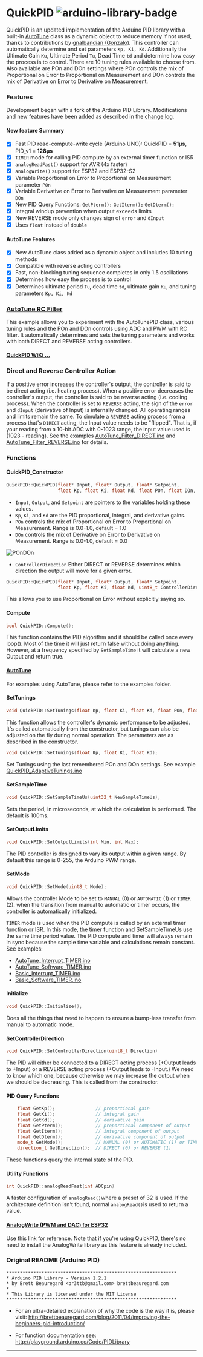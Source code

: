 # QuickPID   ![arduino-library-badge](https://camo.githubusercontent.com/989057908f34abd0c8bc2a8d762f86ccebbe377ed9ffef8c3dfdf27a09c6dac9/68747470733a2f2f7777772e617264752d62616467652e636f6d2f62616467652f517569636b5049442e7376673f)

QuickPID is an updated implementation of the Arduino PID library with a built-in [AutoTune](https://github.com/Dlloydev/QuickPID/wiki/AutoTune) class as a dynamic object  to reduce memory if not used, thanks to contributions by [gnalbandian (Gonzalo)](https://github.com/gnalbandian). This controller can automatically determine and set parameters `Kp, Ki, Kd`. Additionally the Ultimate Gain `Ku`, Ultimate Period `Tu`, Dead Time `td` and determine how easy the process is to control. There are 10 tuning rules available to choose from. Also available are POn and DOn settings where POn controls the mix of Proportional on Error to Proportional on Measurement and DOn controls the mix of Derivative on Error to Derivative on Measurement.

### Features

Development began with a fork of the Arduino PID Library. Modifications and new features have been added as described in the [change log](https://github.com/Dlloydev/QuickPID/wiki/Change-Log).

#### New feature Summary

- [x] Fast PID read-compute-write cycle (Arduino UNO): QuickPID = **51µs**, PID_v1 = **128µs**
- [x] `TIMER` mode for calling PID compute by an external timer function or ISR
- [x] `analogReadFast()` support for AVR (4x faster)
- [x] `analogWrite()` support for ESP32 and ESP32-S2 
- [x] Variable Proportional on Error to Proportional on Measurement parameter `POn`
- [x] Variable Derivative on Error to Derivative on Measurement parameter `DOn`
- [x] New PID Query Functions: `GetPterm();`  `GetIterm();`  `GetDterm();`
- [x] Integral windup prevention when output exceeds limits
- [x] New REVERSE mode only changes sign of `error` and `dInput`
- [x] Uses `float` instead of `double`

#### AutoTune Features

- [x] New AutoTune class added as a dynamic object and includes 10 tuning methods
- [x] Compatible with reverse acting controllers
- [x] Fast, non-blocking tuning sequence completes in only 1.5 oscillations 
- [x] Determines how easy the process is to control
- [x] Determines ultimate period `Tu`, dead time `td`, ultimate gain `Ku`, and tuning parameters `Kp, Ki, Kd`

### [AutoTune RC Filter](https://github.com/Dlloydev/QuickPID/wiki/AutoTune_RC_Filter)

This example allows you to experiment with the AutoTunePID class, various tuning rules and the POn and DOn controls using ADC and PWM with RC filter. It automatically determines and sets the tuning parameters and works with both DIRECT and REVERSE acting controllers.

#### [QuickPID WiKi ...](https://github.com/Dlloydev/QuickPID/wiki)

### Direct and Reverse Controller Action

If a positive error increases the controller's output, the controller is said to be direct acting (i.e. heating process). When a positive error decreases the controller's output, the controller is said to be reverse acting (i.e. cooling process). When the controller is set to `REVERSE` acting, the sign of the `error` and `dInput` (derivative of Input) is internally changed. All operating ranges and limits remain the same. To simulate a `REVERSE` acting process from a process that's  `DIRECT` acting, the Input value needs to be "flipped". That is, if your reading from a 10-bit ADC with 0-1023 range, the input value used is (1023 - reading). See the examples  [AutoTune_Filter_DIRECT.ino](https://github.com/Dlloydev/QuickPID/blob/master/examples/AutoTune_Filter_DIRECT/AutoTune_Filter_DIRECT.ino) and [AutoTune_Filter_REVERSE.ino](https://github.com/Dlloydev/QuickPID/blob/master/examples/AutoTune_Filter_REVERSE/AutoTune_Filter_REVERSE.ino) for details.

### Functions

#### QuickPID_Constructor

```c++
QuickPID::QuickPID(float* Input, float* Output, float* Setpoint,
                   float Kp, float Ki, float Kd, float POn, float DOn, uint8_t ControllerDirection);
```

- `Input`, `Output`, and `Setpoint` are pointers to the variables holding these values.
- `Kp`, `Ki`, and `Kd` are the PID proportional, integral, and derivative gains.
- `POn` controls the mix of Proportional on Error to Proportional on Measurement. Range is 0.0-1.0, default = 1.0 
- `DOn` controls the mix of Derivative on Error to Derivative on Measurement. Range is 0.0-1.0, default = 0.0 

![POnDOn](https://user-images.githubusercontent.com/63488701/120000053-68de3e00-bfa0-11eb-9db2-04c2f4be76a2.png)

- `ControllerDirection` Either DIRECT or REVERSE determines which direction the output will move for a given error. 

```c++
QuickPID::QuickPID(float* Input, float* Output, float* Setpoint,
                   float Kp, float Ki, float Kd, uint8_t ControllerDirection);
```

This allows you to use Proportional on Error without explicitly saying so.

#### Compute

```c++
bool QuickPID::Compute();
```

This function contains the PID algorithm and it should be called once every loop(). Most of the time it will just return false without doing anything. However, at a  frequency specified by `SetSampleTime` it will calculate a new Output and return true.

#### [AutoTune](https://github.com/Dlloydev/QuickPID/wiki/AutoTune)

For examples using AutoTune, please refer to the examples folder.

#### SetTunings

```c++
void QuickPID::SetTunings(float Kp, float Ki, float Kd, float POn, float DOn);
```

This function allows the controller's dynamic performance to be adjusted. It's called automatically from the constructor, but tunings can also be adjusted on the fly during normal operation. The parameters are as described in the constructor.

```c++
void QuickPID::SetTunings(float Kp, float Ki, float Kd);
```

Set Tunings using the last remembered POn and DOn settings. See example [QuickPID_AdaptiveTunings.ino](https://github.com/Dlloydev/QuickPID/blob/master/examples/QuickPID_AdaptiveTunings/QuickPID_AdaptiveTunings.ino)

#### SetSampleTime

```c++
void QuickPID::SetSampleTimeUs(uint32_t NewSampleTimeUs);
```

Sets the period, in microseconds, at which the calculation is performed. The default is 100ms.

#### SetOutputLimits

```c++
void QuickPID::SetOutputLimits(int Min, int Max);
```

The PID controller is designed to vary its output within a given range.  By default this range is 0-255, the Arduino PWM range.

#### SetMode

```c++
void QuickPID::SetMode(uint8_t Mode);
```

Allows the controller Mode to be set to `MANUAL` (0) or `AUTOMATIC` (1) or `TIMER` (2). when the transition from manual to automatic  or timer occurs, the controller is automatically initialized. 

`TIMER` mode is used when the PID compute is called by an external timer function or ISR. In this mode, the timer function and SetSampleTimeUs use the same time period value. The PID compute and timer will always remain in sync because the sample time variable and calculations remain constant. See examples:

- [AutoTune_Interrupt_TIMER.ino](https://github.com/Dlloydev/QuickPID/blob/master/examples/AutoTune_Interrupt_TIMER/AutoTune_Interrupt_TIMER.ino)
- [AutoTune_Software_TIMER.ino](https://github.com/Dlloydev/QuickPID/blob/master/examples/AutoTune_Software_TIMER/AutoTune_Software_TIMER.ino)
- [Basic_Interrupt_TIMER.ino](https://github.com/Dlloydev/QuickPID/blob/master/examples/Basic_Interrupt_TIMER/Basic_Interrupt_TIMER.ino)
- [Basic_Software_TIMER.ino](https://github.com/Dlloydev/QuickPID/blob/master/examples/Basic_Software_TIMER/Basic_Software_TIMER.ino)

#### Initialize

```c++
void QuickPID::Initialize();
```

Does all the things that need to happen to ensure a bump-less transfer from manual to automatic mode.

#### SetControllerDirection

```c++
void QuickPID::SetControllerDirection(uint8_t Direction)
```

The PID will either be connected to a DIRECT acting process (+Output leads to +Input) or a REVERSE acting process (+Output leads to -Input.) We need to know which one, because otherwise we may increase the output when we should be decreasing. This is called from the constructor.

#### PID Query Functions

```c++
    float GetKp();               // proportional gain
    float GetKi();               // integral gain
    float GetKd();               // derivative gain
    float GetPterm();            // proportional component of output 
    float GetIterm();            // integral component of output
    float GetDterm();            // derivative component of output
    mode_t GetMode();            // MANUAL (0) or AUTOMATIC (1) or TIMER (2)
    direction_t GetDirection();  // DIRECT (0) or REVERSE (1)
```

These functions query the internal state of the PID.

#### Utility Functions

```c++
int QuickPID::analogReadFast(int ADCpin)
```

A faster configuration of `analogRead()`where a preset of 32 is used.  If the architecture definition isn't found, normal `analogRead()`is used to return a value.

#### [AnalogWrite (PWM and DAC) for ESP32](https://github.com/Dlloydev/ESP32-ESP32S2-AnalogWrite)

Use this link for reference. Note that if you're using QuickPID, there's no need to install the AnalogWrite library as this feature is already included.

### Original README (Arduino PID)

```
***************************************************************
* Arduino PID Library - Version 1.2.1
* by Brett Beauregard <br3ttb@gmail.com> brettbeauregard.com
*
* This Library is licensed under the MIT License
***************************************************************
```

 - For an ultra-detailed explanation of why the code is the way it is, please visit:
   http://brettbeauregard.com/blog/2011/04/improving-the-beginners-pid-introduction/

 - For function documentation see:  http://playground.arduino.cc/Code/PIDLibrary

------

